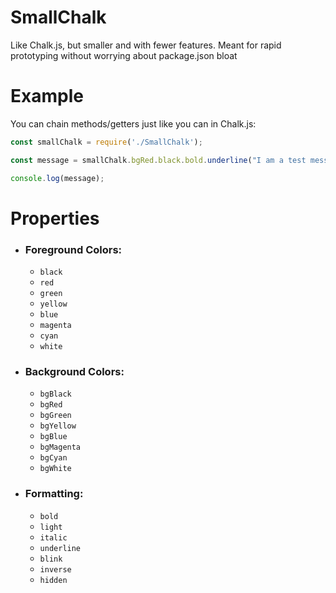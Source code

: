 # SmallChalk
Like Chalk.js, but smaller and with fewer features. Meant for rapid prototyping without worrying about package.json bloat

# Example

You can chain methods/getters just like you can in Chalk.js:

```javascript
const smallChalk = require('./SmallChalk');

const message = smallChalk.bgRed.black.bold.underline("I am a test message");

console.log(message);
```

# Properties

 - ### Foreground Colors:
   - `black`
   - `red`
   - `green`
   - `yellow`
   - `blue`
   - `magenta`
   - `cyan`
   - `white`
   
 - ### Background Colors:
   - `bgBlack`
   - `bgRed`
   - `bgGreen`
   - `bgYellow`
   - `bgBlue`
   - `bgMagenta`
   - `bgCyan`
   - `bgWhite`
 
 - ### Formatting:
   - `bold`
   - `light`
   - `italic`
   - `underline`
   - `blink`
   - `inverse`
   - `hidden`
